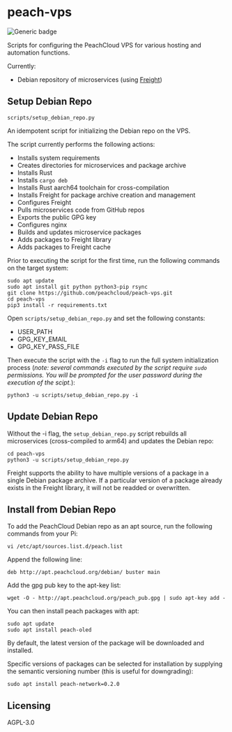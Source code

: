 # peach-vps

![Generic badge](https://img.shields.io/badge/version-0.2.1-<COLOR>.svg)

Scripts for configuring the PeachCloud VPS for various hosting and automation functions.

Currently:

 - Debian repository of microservices (using [Freight](https://github.com/freight-team/freight))

## Setup Debian Repo

`scripts/setup_debian_repo.py`

An idempotent script for initializing the Debian repo on the VPS.

The script currently performs the following actions:

 - Installs system requirements
 - Creates directories for microservices and package archive
 - Installs Rust
 - Installs `cargo deb`
 - Installs Rust aarch64 toolchain for cross-compilation
 - Installs Freight for package archive creation and management
 - Configures Freight
 - Pulls microservices code from GitHub repos
 - Exports the public GPG key
 - Configures nginx
 - Builds and updates microservice packages
 - Adds packages to Freight library
 - Adds packages to Freight cache

Prior to executing the script for the first time, run the following commands on the target system:

```
sudo apt update
sudo apt install git python python3-pip rsync
git clone https://github.com/peachcloud/peach-vps.git
cd peach-vps
pip3 install -r requirements.txt
```

Open `scripts/setup_debian_repo.py` and set the following constants:

 - USER_PATH
 - GPG_KEY_EMAIL
 - GPG_KEY_PASS_FILE

Then execute the script with the `-i` flag to run the full system initialization process (_note: several commands executed by the script require `sudo` permissions. You will be prompted for the user password during the execution of the scipt._):

```
python3 -u scripts/setup_debian_repo.py -i
```

## Update Debian Repo

Without the -i flag, the `setup_debian_repo.py` script rebuilds all
microservices (cross-compiled to arm64) and updates the Debian repo:

```
cd peach-vps
python3 -u scripts/setup_debian_repo.py
```

Freight supports the ability to have multiple versions of a package in a single Debian package archive. If a particular version of a package already exists in the Freight library, it will not be readded or overwritten.

## Install from Debian Repo

To add the PeachCloud Debian repo as an apt source, run the following commands from your Pi:

```
vi /etc/apt/sources.list.d/peach.list
```

Append the following line:

```
deb http://apt.peachcloud.org/debian/ buster main
```

Add the gpg pub key to the apt-key list:

```
wget -O - http://apt.peachcloud.org/peach_pub.gpg | sudo apt-key add -
```

You can then install peach packages with apt:

```
sudo apt update
sudo apt install peach-oled
```

By default, the latest version of the package will be downloaded and installed.

Specific versions of packages can be selected for installation by supplying the semantic versioning number (this is useful for downgrading):

```
sudo apt install peach-network=0.2.0
```

## Licensing

AGPL-3.0
